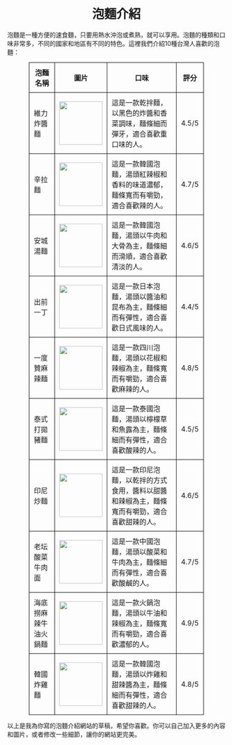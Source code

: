 <html>
<head>
    <title>泡麵介紹</title>
    <style>
        h1 {
            text-align: center;
        }
        table {
            border-collapse: collapse;
            width: 80%;
            margin: auto;
        }
        th, td {
            border: 1px solid black;
            padding: 10px;
        }
        img {
            width: 100px;
            height: 100px;
        }
    </style>
</head>
<body>
    <h1>泡麵介紹</h1>
    <p>泡麵是一種方便的速食麵，只要用熱水沖泡或煮熟，就可以享用。泡麵的種類和口味非常多，不同的國家和地區有不同的特色。這裡我們介紹10種台灣人喜歡的泡麵：</p>
    <table>
        <tr>
            <th>泡麵名稱</th>
            <th>圖片</th>
            <th>口味</th>
            <th>評分</th>
        </tr>
        <tr>
            <td>維力炸醬麵</td>
            <td><img src="weili.jpg"></td>
            <td>這是一款乾拌麵，以黑色的炸醬和香菜調味，麵條細而彈牙，適合喜歡重口味的人。</td>
            <td>4.5/5</td>
        </tr>
        <tr>
            <td>辛拉麵</td>
            <td><img src="shin.jpg"></td>
            <td>這是一款韓國泡麵，湯頭紅辣椒和香料的味道濃郁，麵條寬而有嚼勁，適合喜歡辣的人。</td>
            <td>4.7/5</td>
        </tr>
        <tr>
            <td>安城湯麵</td>
            <td><img src="anchong.jpg"></td>
            <td>這是一款韓國泡麵，湯頭以牛肉和大骨為主，麵條細而滑順，適合喜歡清淡的人。</td>
            <td>4.6/5</td>
        </tr>
        <tr>
            <td>出前一丁</td>
            <td><img src="chuqian.jpg"></td>
            <td>這是一款日本泡麵，湯頭以醬油和昆布為主，麵條細而有彈性，適合喜歡日式風味的人。</td>
            <td>4.4/5</td>
        </tr>
        <tr>
            <td>一度贊麻辣麵</td>
            <td><img src="yiduzan.jpg"></td>
            <td>這是一款四川泡麵，湯頭以花椒和辣椒為主，麵條寬而有嚼勁，適合喜歡麻辣的人。</td>
            <td>4.8/5</td>
        </tr>
        <tr>
            <td>泰式打拋豬麵</td>
            <td><img src="thaipork.jpg"></td>
            <td>這是一款泰國泡麵，湯頭以檸檬草和魚露為主，麵條細而有彈性，適合喜歡酸辣的人。</td>
            <td>4.5/5</td>
        </tr>
        <tr>
            <td>印尼炒麵</td>
            <td><img src="indofry.jpg"></td>
            <td>這是一款印尼泡麵，以乾拌的方式食用，醬料以甜醬和辣椒為主，麵條寬而有嚼勁，適合喜歡甜辣的人。</td>
            <td>4.6/5</td>
        </tr>
        <tr>
            <td>老坛酸菜牛肉面</td>
            <td><img src="laotan.jpg"></td>
            <td>這是一款中國泡麵，湯頭以酸菜和牛肉為主，麵條細而有彈性，適合喜歡酸鹹的人。</td>
            <td>4.7/5</td>
        </tr>
        <tr>
            <td>海底撈麻辣牛油火鍋麵</td>
            <td><img src="haidilao.jpg"></td>
            <td>這是一款火鍋泡麵，湯頭以牛油和辣椒為主，麵條寬而有嚼勁，適合喜歡濃郁的人。</td>
            <td>4.9/5</td>
        </tr>
        <tr>
            <td>韓國炸雞麵</td>
            <td><img src="korean.jpg"></td>
            <td>這是一款韓國泡麵，湯頭以炸雞和甜辣醬為主，麵條細而有彈性，適合喜歡甜辣的人。</td>
            <td>4.8/5</td>
        </tr>
    </table>
    <p>以上是我為你寫的泡麵介紹網站的草稿，希望你喜歡。你可以自己加入更多的內容和圖片，或者修改一些細節，讓你的網站更完美。</p>
</body>
</html>
